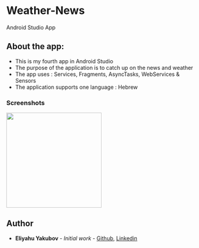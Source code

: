 # Weather-News
Android Studio App

## About the app:

- This is my fourth app in Android Studio 
- The purpose of the application is to catch up on the news and weather 
- The app uses : Services, Fragments, AsyncTasks, WebServices & Sensors 
- The application supports one language : Hebrew


### Screenshots

<img src="https://github.com/EliYakubov7/Weather-News/tree/master/screenshots" width="250">  


## Author

* **Eliyahu Yakubov** - *Initial work* - [Github](https://github.com/EliYakubov7), [Linkedin](https://www.linkedin.com/in/eli-yakubov-961908173)


